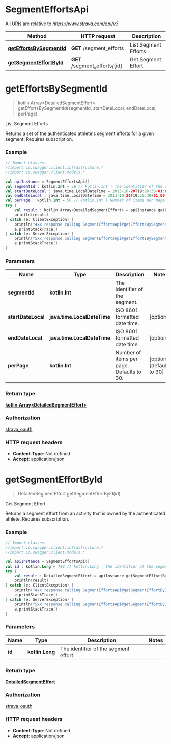 # SegmentEffortsApi

All URIs are relative to *https://www.strava.com/api/v3*

Method | HTTP request | Description
------------- | ------------- | -------------
[**getEffortsBySegmentId**](SegmentEffortsApi.md#getEffortsBySegmentId) | **GET** /segment_efforts | List Segment Efforts
[**getSegmentEffortById**](SegmentEffortsApi.md#getSegmentEffortById) | **GET** /segment_efforts/{id} | Get Segment Effort


<a name="getEffortsBySegmentId"></a>
# **getEffortsBySegmentId**
> kotlin.Array&lt;DetailedSegmentEffort&gt; getEffortsBySegmentId(segmentId, startDateLocal, endDateLocal, perPage)

List Segment Efforts

Returns a set of the authenticated athlete&#39;s segment efforts for a given segment.  Requires subscription.

### Example
```kotlin
// Import classes:
//import io.swagger.client.infrastructure.*
//import io.swagger.client.models.*

val apiInstance = SegmentEffortsApi()
val segmentId : kotlin.Int = 56 // kotlin.Int | The identifier of the segment.
val startDateLocal : java.time.LocalDateTime = 2013-10-20T19:20:30+01:00 // java.time.LocalDateTime | ISO 8601 formatted date time.
val endDateLocal : java.time.LocalDateTime = 2013-10-20T19:20:30+01:00 // java.time.LocalDateTime | ISO 8601 formatted date time.
val perPage : kotlin.Int = 56 // kotlin.Int | Number of items per page. Defaults to 30.
try {
    val result : kotlin.Array<DetailedSegmentEffort> = apiInstance.getEffortsBySegmentId(segmentId, startDateLocal, endDateLocal, perPage)
    println(result)
} catch (e: ClientException) {
    println("4xx response calling SegmentEffortsApi#getEffortsBySegmentId")
    e.printStackTrace()
} catch (e: ServerException) {
    println("5xx response calling SegmentEffortsApi#getEffortsBySegmentId")
    e.printStackTrace()
}
```

### Parameters

Name | Type | Description  | Notes
------------- | ------------- | ------------- | -------------
 **segmentId** | **kotlin.Int**| The identifier of the segment. |
 **startDateLocal** | **java.time.LocalDateTime**| ISO 8601 formatted date time. | [optional]
 **endDateLocal** | **java.time.LocalDateTime**| ISO 8601 formatted date time. | [optional]
 **perPage** | **kotlin.Int**| Number of items per page. Defaults to 30. | [optional] [default to 30]

### Return type

[**kotlin.Array&lt;DetailedSegmentEffort&gt;**](DetailedSegmentEffort.md)

### Authorization

[strava_oauth](../README.md#strava_oauth)

### HTTP request headers

 - **Content-Type**: Not defined
 - **Accept**: application/json

<a name="getSegmentEffortById"></a>
# **getSegmentEffortById**
> DetailedSegmentEffort getSegmentEffortById(id)

Get Segment Effort

Returns a segment effort from an activity that is owned by the authenticated athlete. Requires subscription.

### Example
```kotlin
// Import classes:
//import io.swagger.client.infrastructure.*
//import io.swagger.client.models.*

val apiInstance = SegmentEffortsApi()
val id : kotlin.Long = 789 // kotlin.Long | The identifier of the segment effort.
try {
    val result : DetailedSegmentEffort = apiInstance.getSegmentEffortById(id)
    println(result)
} catch (e: ClientException) {
    println("4xx response calling SegmentEffortsApi#getSegmentEffortById")
    e.printStackTrace()
} catch (e: ServerException) {
    println("5xx response calling SegmentEffortsApi#getSegmentEffortById")
    e.printStackTrace()
}
```

### Parameters

Name | Type | Description  | Notes
------------- | ------------- | ------------- | -------------
 **id** | **kotlin.Long**| The identifier of the segment effort. |

### Return type

[**DetailedSegmentEffort**](DetailedSegmentEffort.md)

### Authorization

[strava_oauth](../README.md#strava_oauth)

### HTTP request headers

 - **Content-Type**: Not defined
 - **Accept**: application/json

